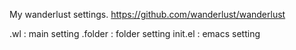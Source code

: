 My wanderlust settings.
https://github.com/wanderlust/wanderlust

.wl     : main setting
.folder : folder setting
init.el : emacs setting
